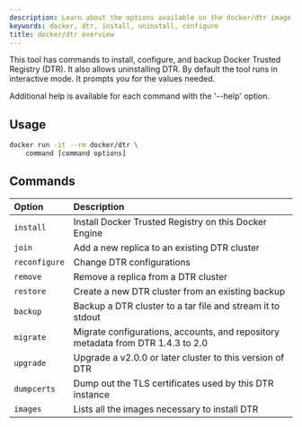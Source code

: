 ```yaml
---
description: Learn about the options available on the docker/dtr image.
keywords: docker, dtr, install, uninstall, configure
title: docker/dtr overview
---
```


This tool has commands to install, configure, and backup Docker
Trusted Registry (DTR). It also allows uninstalling DTR.
By default the tool runs in interactive mode. It prompts you for
the values needed.

Additional help is available for each command with the '--help' option.


## Usage

```bash
docker run -it --rm docker/dtr \
    command [command options]
```


## Commands

| Option        | Description                                                                     |
|:--------------|:--------------------------------------------------------------------------------|
| `install`     | Install Docker Trusted Registry on this Docker Engine                           |
| `join`        | Add a new replica to an existing DTR cluster                                    |
| `reconfigure` | Change DTR configurations                                                       |
| `remove`      | Remove a replica from a DTR cluster                                             |
| `restore`     | Create a new DTR cluster from an existing backup                                |
| `backup`      | Backup a DTR cluster to a tar file and stream it to stdout                      |
| `migrate`     | Migrate configurations, accounts, and repository metadata from DTR 1.4.3 to 2.0 |
| `upgrade`     | Upgrade a v2.0.0 or later cluster to this version of DTR                        |
| `dumpcerts`   | Dump out the TLS certificates used by this DTR instance                         |
| `images`      | Lists all the images necessary to install DTR                                   |